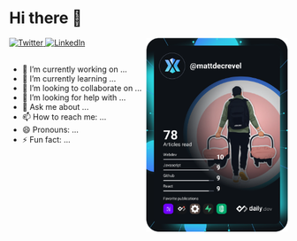 # Hi there 👋

<div align="left">
  <a href="https://twitter.com/mattdecrevel">
    <img
      src="https://img.shields.io/twitter/follow/mattdecrevel?label=Twitter&logo=twitter&style=flat-square&color=1da1f2&logoColor=ffffff"
      alt="Twitter"
    />
  </a>
  <a href="https://github.com/omBratteng">
    <img
      src="https://img.shields.io/static/v1?logo=linkedin&style=flat-square&color=0072b1&label=LinkedIn&message=%E2%98%86"
      alt="LinkedIn"
    />
  </a>

  <a href="https://app.daily.dev/mattdecrevel">
    <img 
         src="https://github.com/mattdecrevel/mattdecrevel/blob/main/devcard.svg" 
         align="right"
         width="256" 
         alt="Matt Decrevel's Dev Card"/>
  </a>
</div>
<br />

- 🔭 I’m currently working on ...
- 🌱 I’m currently learning ...
- 👯 I’m looking to collaborate on ...
- 🤔 I’m looking for help with ...
- 💬 Ask me about ...
- 📫 How to reach me: ...
- 😄 Pronouns: ...
- ⚡ Fun fact: ...


